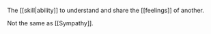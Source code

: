 The [[skill|ability]] to understand and share the [[feelings]] of another.

Not the same as [[Sympathy]].